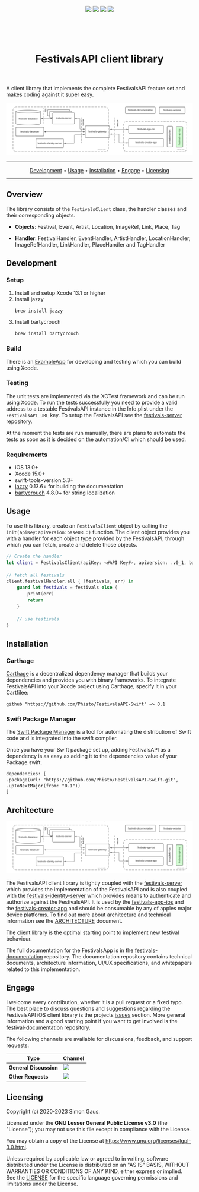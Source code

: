 <p align="center">
    <a href="https://github.com/festivals-app/festivals-api-ios/commits/" title="Last Commit"><img src="https://img.shields.io/github/last-commit/festivals-app/festivals-api-ios?style=flat"></a>
    <a href="https://github.com/festivals-app/festivals-api-ios/issues" title="Open Issues"><img src="https://img.shields.io/github/issues/festivals-app/festivals-api-ios?style=flat"></a>
    <a href="https://github.com/Carthage/Carthage" title="License"><img src="https://img.shields.io/badge/Carthage-compatible-4BC51D.svg?style=flat"></a>
    <a href="./LICENSE" title="License"><img src="https://img.shields.io/github/license/festivals-app/festivals-api-ios.svg"></a>
</p>

<h1 align="center">
    <br/><br/>
    FestivalsAPI client library
    <br/><br/>
</h1>

A client library that implements the complete FestivalsAPI feature set and makes coding against it super easy.

![Figure 1: Architecture Overview Highlighted](https://github.com/Festivals-App/festivals-documentation/blob/main/images/architecture/overview_api_ios.png "Figure 1: Architecture Overview Highlighted")

<hr/>
<p align="center">
  <a href="#development">Development</a> •
  <a href="#usage">Usage</a> •
  <a href="#installation">Installation</a> •
  <a href="#engage">Engage</a> •
  <a href="#licensing">Licensing</a>
</p>
<hr/>

## Overview

The library consists of the `FestivalsClient` class, the handler classes and their corresponding objects.

* **Objects**: Festival, Event, Artist, Location, ImageRef, Link, Place, Tag

* **Handler**: FestivalHandler, EventHandler, ArtistHandler, LocationHandler, ImageRefHandler, LinkHandler, PlaceHandler and TagHandler

## Development

### Setup

1. Install and setup Xcode 13.1 or higher
2. Install jazzy
   ```console
   brew install jazzy
   ```
3. Install bartycrouch
   ```console
   brew install bartycrouch
   ```
   
### Build
    
There is an [ExampleApp](https://github.com/Festivals-App/festivals-api-ios/tree/master/ExampleApp) for developing and testing which you can build using Xcode.
    
### Testing

The unit tests are implemented via the XCTest framework and can be run using Xcode. To run the tests successfully you need to provide a valid address to a testable FestivalsAPI instance in the Info.plist under the `FestivalsAPI_URL` key. To setup the FestivalsAPI see the [festivals-server](https://github.com/Festivals-App/festivals-server) repository.

At the moment the tests are run manually, there are plans to automate the tests as soon as it is decided on the automation/CI which should be used. 

### Requirements

-  iOS 13.0+
-  Xcode 15.0+
-  swift-tools-version:5.3+
-  [jazzy](https://github.com/realm/jazzy) 0.13.6+ for building the documentation
-  [bartycrouch](https://github.com/Flinesoft/BartyCrouch) 4.8.0+ for string localization

## Usage

To use this library, create an `FestivalsClient` object by calling the `init(apiKey:apiVersion:baseURL:)` function. The client object provides you with a handler for each object type provided by the FestivalsAPI, through which you can fetch, create and delete those objects.

```swift
// Create the handler
let client = FestivalsClient(apiKey: <#API Key#>, apiVersion: .v0_1, baseURL: <#API URL#>)

// fetch all festivals
client.festivalHandler.all { (festivals, err) in
    guard let festivals = festivals else {
        print(err)
        return
    }
    
    // use festivals
}
```

## Installation

### Carthage

[Carthage](https://github.com/Carthage/Carthage) is a decentralized dependency manager that builds your dependencies and provides you with binary frameworks. To integrate FestivalsAPI into your Xcode project using Carthage, specify it in your Cartfilee:

```ogdl
github "https://github.com/Phisto/FestivalsAPI-Swift" ~> 0.1
```

### Swift Package Manager

The [Swift Package Manager](https://swift.org/package-manager/) is a tool for automating the distribution of Swift code and is integrated into the swift compiler.

Once you have your Swift package set up, adding FestivalsAPI as a dependency is as easy as adding it to the dependencies value of your Package.swift.

```ogdl
dependencies: [
.package(url: "https://github.com/Phisto/FestivalsAPI-Swift.git", .upToNextMajor(from: "0.1"))
]
```

## Architecture

![Figure 1: Architecture Overview Highlighted](https://github.com/Festivals-App/festivals-documentation/blob/main/images/architecture/overview_api_ios.png "Figure 1: Architecture Overview Highlighted")

The FestivalsAPI client library is tightly coupled with the [festivals-server](https://github.com/Festivals-App/festivals-server) which provides the implementation of the FestivalsAPI and is also coupled with the [festivals-identity-server](https://github.com/Festivals-App/festivals-identity-server) which provides means to authenticate and authorize against the FestivalsAPI. It is used by the [festivals-app-ios](https://github.com/Festivals-App/festivals-app-ios) and the [festivals-creator-app](https://github.com/Festivals-App/festivals-creator-app) and should be consumable by any of apples major device platforms. To find out more about architecture and technical information see the [ARCHITECTURE](./ARCHITECTURE.md) document.

The client library is the optimal starting point to implement new festival behaviour.

The full documentation for the FestivalsApp is in the [festivals-documentation](https://github.com/festivals-app/festivals-documentation) repository. The documentation repository contains technical documents, architecture information, UI/UX specifications, and whitepapers related to this implementation.

## Engage

I welcome every contribution, whether it is a pull request or a fixed typo. The best place to discuss questions and suggestions regarding the FestivalsAPI iOS client library is the projects [issues](https://github.com/Festivals-App/festivals-api-ios/issues) section. More general information and a good starting point if you want to get involved is the [festival-documentation](https://github.com/Festivals-App/festivals-documentation) repository.

The following channels are available for discussions, feedback, and support requests:

| Type                     | Channel                                                |
| ------------------------ | ------------------------------------------------------ |
| **General Discussion**   | <a href="https://github.com/festivals-app/festivals-documentation/issues/new/choose" title="General Discussion"><img src="https://img.shields.io/github/issues/festivals-app/festivals-documentation/question.svg?style=flat-square"></a> </a>   |
| **Other Requests**    | <a href="mailto:simon.cay.gaus@gmail.com" title="Email me"><img src="https://img.shields.io/badge/email-Simon-green?logo=mail.ru&style=flat-square&logoColor=white"></a>   |

## Licensing

Copyright (c) 2020-2023 Simon Gaus.

Licensed under the **GNU Lesser General Public License v3.0** (the "License"); you may not use this file except in compliance with the License.

You may obtain a copy of the License at https://www.gnu.org/licenses/lgpl-3.0.html.

Unless required by applicable law or agreed to in writing, software distributed under the License is distributed on an "AS IS" BASIS, WITHOUT WARRANTIES OR CONDITIONS OF ANY KIND, either express or implied. See the [LICENSE](./LICENSE) for the specific language governing permissions and limitations under the License.
